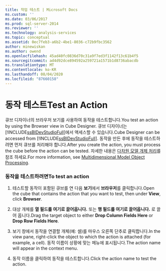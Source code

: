 ```yaml
---
title: 작업 테스트 | Microsoft Docs
ms.custom: ''
ms.date: 03/06/2017
ms.prod: sql-server-2014
ms.reviewer: ''
ms.technology: analysis-services
ms.topic: conceptual
ms.assetid: 0ec7feb3-a6b2-4be1-8036-c72b9fbc3562
author: minewiskan
ms.author: owend
ms.openlocfilehash: 45ad40fc0836d70c31a9f7ed3f1142f13c61b4f5
ms.sourcegitcommit: ad4d92dce894592a259721a1571b1d8736abacdb
ms.translationtype: MT
ms.contentlocale: ko-KR
ms.lasthandoff: 08/04/2020
ms.locfileid: "87660158"
---
```

# <a name="test-an-action"></a><span data-ttu-id="412ee-102">동작 테스트</span><span class="sxs-lookup"><span data-stu-id="412ee-102">Test an Action</span></span>
  <span data-ttu-id="412ee-103">큐브 디자이너의 브라우저 보기를 사용하여 동작을 테스트합니다.</span><span class="sxs-lookup"><span data-stu-id="412ee-103">You test an action by using the Browser view in Cube Designer.</span></span> <span data-ttu-id="412ee-104">큐브 디자이너는 [!INCLUDE[ssBIDevStudioFull](../../includes/ssbidevstudiofull-md.md)]에서 액세스할 수 있습니다.</span><span class="sxs-lookup"><span data-stu-id="412ee-104">Cube Designer can be accessed from [!INCLUDE[ssBIDevStudioFull](../../includes/ssbidevstudiofull-md.md)].</span></span> <span data-ttu-id="412ee-105">동작을 만든 후에 동작을 테스트하려면 먼저 큐브를 처리해야 합니다.</span><span class="sxs-lookup"><span data-stu-id="412ee-105">After you create the action, you must process the cube before the action can be tested.</span></span> <span data-ttu-id="412ee-106">자세한 내용은 [다차원 모델 개체 처리](processing-a-multidimensional-model-analysis-services.md)를 참조 하세요.</span><span class="sxs-lookup"><span data-stu-id="412ee-106">For more information, see [Multidimensional Model Object Processing](processing-a-multidimensional-model-analysis-services.md).</span></span>  
  
### <a name="to-test-an-action"></a><span data-ttu-id="412ee-107">동작을 테스트하려면</span><span class="sxs-lookup"><span data-stu-id="412ee-107">To test an action</span></span>  
  
1.  <span data-ttu-id="412ee-108">테스트할 동작이 포함된 큐브를 연 다음 **보기**에서 **브라우저**를 클릭합니다.</span><span class="sxs-lookup"><span data-stu-id="412ee-108">Open the cube that contains the action that you want to test, then under **View**, click **Browser**.</span></span>  
  
2.  <span data-ttu-id="412ee-109">대상 개체를 **열 필드를 여기로 끌어옵니다.** 또는 **행 필드를 여기로 끌어옵니다.** 로 끌어 옵니다.</span><span class="sxs-lookup"><span data-stu-id="412ee-109">Drag the target object to either **Drop Column Fields Here** or **Drop Row Fields Here**.</span></span>  
  
3.  <span data-ttu-id="412ee-110">보기 창에서 동작을 연결할 개체(예: 셀)를 마우스 오른쪽 단추로 클릭합니다.</span><span class="sxs-lookup"><span data-stu-id="412ee-110">In the view pane, right-click the object to which the action is attached (for example, a cell).</span></span> <span data-ttu-id="412ee-111">동작 이름이 상황에 맞는 메뉴에 표시됩니다.</span><span class="sxs-lookup"><span data-stu-id="412ee-111">The action name will appear in the context menu.</span></span>  
  
4.  <span data-ttu-id="412ee-112">동작 이름을 클릭하여 동작을 테스트합니다.</span><span class="sxs-lookup"><span data-stu-id="412ee-112">Click the action name to test the action.</span></span>  
  
  
